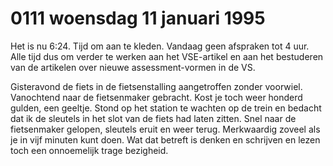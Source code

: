 # 0111 woensdag 11 januari 1995
Het is nu 6:24. Tijd om aan te kleden. Vandaag geen afspraken tot 4 uur. Alle tijd dus om verder te werken aan het VSE-artikel en aan het bestuderen van de artikelen over nieuwe assessment-vormen in de VS.

Gisteravond de fiets in de fietsenstalling aangetroffen zonder voorwiel. Vanochtend naar de fietsenmaker gebracht. Kost je toch weer honderd gulden, een geeltje. Stond op het station te wachten op de trein en bedacht dat ik de sleutels in het slot van de fiets had laten zitten. Snel naar de fietsenmaker gelopen, sleutels eruit en weer terug. Merkwaardig zoveel als je in vijf minuten kunt doen. Wat dat betreft is denken en schrijven en lezen toch een onnoemelijk trage bezigheid.
